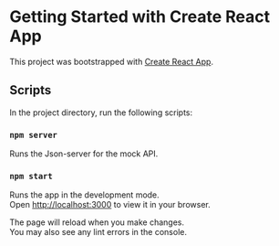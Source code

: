 # Getting Started with Create React App

This project was bootstrapped with [Create React App](https://github.com/facebook/create-react-app).

## Scripts

In the project directory, run the following scripts:

### `npm server`

Runs the Json-server for the mock API.

### `npm start`

Runs the app in the development mode.\
Open [http://localhost:3000](http://localhost:3000) to view it in your browser.

The page will reload when you make changes.\
You may also see any lint errors in the console.